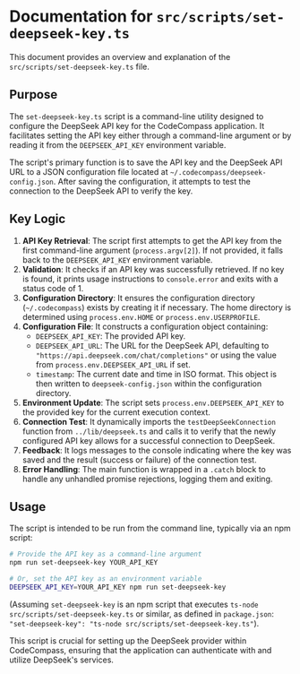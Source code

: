# Documentation for `src/scripts/set-deepseek-key.ts`

This document provides an overview and explanation of the `src/scripts/set-deepseek-key.ts` file.

## Purpose

The `set-deepseek-key.ts` script is a command-line utility designed to configure the DeepSeek API key for the CodeCompass application. It facilitates setting the API key either through a command-line argument or by reading it from the `DEEPSEEK_API_KEY` environment variable.

The script's primary function is to save the API key and the DeepSeek API URL to a JSON configuration file located at `~/.codecompass/deepseek-config.json`. After saving the configuration, it attempts to test the connection to the DeepSeek API to verify the key.

## Key Logic

1.  **API Key Retrieval**: The script first attempts to get the API key from the first command-line argument (`process.argv[2]`). If not provided, it falls back to the `DEEPSEEK_API_KEY` environment variable.
2.  **Validation**: It checks if an API key was successfully retrieved. If no key is found, it prints usage instructions to `console.error` and exits with a status code of 1.
3.  **Configuration Directory**: It ensures the configuration directory (`~/.codecompass`) exists by creating it if necessary. The home directory is determined using `process.env.HOME` or `process.env.USERPROFILE`.
4.  **Configuration File**: It constructs a configuration object containing:
    *   `DEEPSEEK_API_KEY`: The provided API key.
    *   `DEEPSEEK_API_URL`: The URL for the DeepSeek API, defaulting to `"https://api.deepseek.com/chat/completions"` or using the value from `process.env.DEEPSEEK_API_URL` if set.
    *   `timestamp`: The current date and time in ISO format.
    This object is then written to `deepseek-config.json` within the configuration directory.
5.  **Environment Update**: The script sets `process.env.DEEPSEEK_API_KEY` to the provided key for the current execution context.
6.  **Connection Test**: It dynamically imports the `testDeepSeekConnection` function from `../lib/deepseek.ts` and calls it to verify that the newly configured API key allows for a successful connection to DeepSeek.
7.  **Feedback**: It logs messages to the console indicating where the key was saved and the result (success or failure) of the connection test.
8.  **Error Handling**: The main function is wrapped in a `.catch` block to handle any unhandled promise rejections, logging them and exiting.

## Usage

The script is intended to be run from the command line, typically via an npm script:

```bash
# Provide the API key as a command-line argument
npm run set-deepseek-key YOUR_API_KEY

# Or, set the API key as an environment variable
DEEPSEEK_API_KEY=YOUR_API_KEY npm run set-deepseek-key
```
(Assuming `set-deepseek-key` is an npm script that executes `ts-node src/scripts/set-deepseek-key.ts` or similar, as defined in `package.json`: `"set-deepseek-key": "ts-node src/scripts/set-deepseek-key.ts"`).

This script is crucial for setting up the DeepSeek provider within CodeCompass, ensuring that the application can authenticate with and utilize DeepSeek's services.
